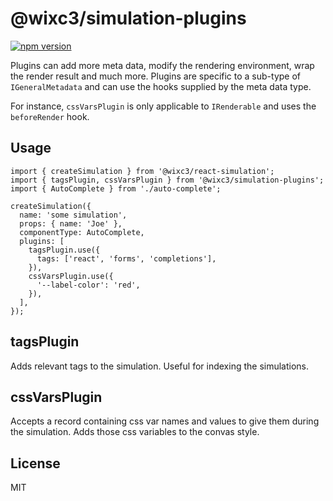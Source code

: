 # @wixc3/simulation-plugins

[![npm version](https://img.shields.io/npm/v/@wixc3/simulation-plugins.svg)](https://www.npmjs.com/package/@wixc3/simulation-plugins)

Plugins can add more meta data, modify the rendering environment, wrap the render result and much more.
Plugins are specific to a sub-type of `IGeneralMetadata` and can use the hooks supplied by the meta data type.

For instance, `cssVarsPlugin` is only applicable to `IRenderable` and uses the `beforeRender` hook.

## Usage

```tsx
import { createSimulation } from '@wixc3/react-simulation';
import { tagsPlugin, cssVarsPlugin } from '@wixc3/simulation-plugins';
import { AutoComplete } from './auto-complete';

createSimulation({
  name: 'some simulation',
  props: { name: 'Joe' },
  componentType: AutoComplete,
  plugins: [
    tagsPlugin.use({
      tags: ['react', 'forms', 'completions'],
    }),
    cssVarsPlugin.use({
      '--label-color': 'red',
    }),
  ],
});
```

## tagsPlugin

Adds relevant tags to the simulation. Useful for indexing the simulations.

## cssVarsPlugin

Accepts a record containing css var names and values to give them during the simulation.
Adds those css variables to the convas style.

## License

MIT
